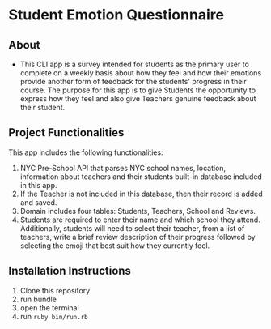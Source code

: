 # Student Emotion Questionnaire

## About
* This CLI app is a survey intended for students as the primary user to complete on a weekly basis about how they feel and how their emotions provide another form of feedback for the students' progress in their course. The purpose for this app is to give Students the opportunity to express how they feel and also give Teachers genuine feedback about their student.  

## Project Functionalities
This app includes the following functionalities:

1. NYC Pre-School API that parses NYC school names, location, information about teachers and their students built-in database included in this app.
2. If the Teacher is not included in this database, then their record is added and saved.
3. Domain includes four tables: Students, Teachers, School and Reviews.
4. Students are required to enter their name and which school they attend. Additionally, students will need to select their teacher, from a list of teachers, write a brief review description of their progress followed by selecting the emoji that best suit how they currently feel.


## Installation Instructions
1. Clone this repository
2. run bundle
3. open the terminal
4. run ```ruby bin/run.rb```
